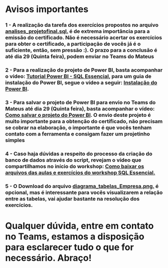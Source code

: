 # Avisos importantes

### 1 - A realização da tarefa dos exercícios propostos no arquivo [analises_projetofinal.sql.](../aula7/analises_projetofinal.sql) é de extrema importância para a emissão do certificado. Não é necessário acertar os exercícios para obter o certificado, a participação de vocês já é o suficiente, então, sem pressão :). O prazo para a conclusão é até dia 29 (Quinta feira), podem enviar no Teams do Mateus

### 2 - Para a realização do projeto de Power BI, basta acompanhar o vídeo: [Tutorial Power BI - SQL Essencial](https://youtu.be/pm_1a0gvZvo), para um guia de instalação do Power BI, segue o vídeo a seguir: [Instalação do Power BI](https://www.youtube.com/watch?v=_pTF5mdpkTQ).

### 3 - Para salvar o projeto de Power BI para envio no Teams do Mateus até dia 29 (Quinta feira), basta acompanhar o vídeo: [Como salvar o projeto do Power BI](https://youtu.be/cjKQSC9i3UE). O envio deste projeto é muito importante para a obtenção do certíficado, não precisam se cobrar na elaboração, o importante é que vocês tenham contato com a ferramenta e consigam fazer um projetinho simples

### 4 - Caso haja dúvidas a respeito do processo da criação do banco de dados através do script, revejam o vídeo que compartilhamos no início do workshop: [Como baixar os arquivos das aulas e exercícios do workshop SQL Essencial.](https://www.youtube.com/watch?v=jCjeDQikpac)

### 5 - O Download do arquivo [diagrama_tabelas_Empresa.png.](../aula7/diagrama_tabelas_Empresa.png) é opcional, mas é interessante para vocês visualizarem a relação entre as tabelas, vai ajudar bastante na resolução dos exercícios.

# Qualquer dúvida, entre em contato no Teams, estamos a disposição para esclarecer tudo o que for necessário. Abraço!
